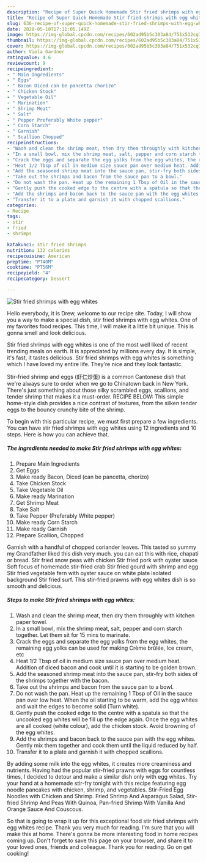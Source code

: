 ```yaml
---
description: "Recipe of Super Quick Homemade Stir fried shrimps with egg whites"
title: "Recipe of Super Quick Homemade Stir fried shrimps with egg whites"
slug: 636-recipe-of-super-quick-homemade-stir-fried-shrimps-with-egg-whites
date: 2020-05-10T17:11:05.149Z
image: https://img-global.cpcdn.com/recipes/602ad95b5c303a84/751x532cq70/stir-fried-shrimps-with-egg-whites-recipe-main-photo.jpg
thumbnail: https://img-global.cpcdn.com/recipes/602ad95b5c303a84/751x532cq70/stir-fried-shrimps-with-egg-whites-recipe-main-photo.jpg
cover: https://img-global.cpcdn.com/recipes/602ad95b5c303a84/751x532cq70/stir-fried-shrimps-with-egg-whites-recipe-main-photo.jpg
author: Viola Gardner
ratingvalue: 4.6
reviewcount: 9
recipeingredient:
- " Main Ingredients"
- " Eggs"
- " Bacon Diced can be pancetta chorizo"
- " Chicken Stock"
- " Vegetable Oil"
- " Marination"
- " Shrimp Meat"
- " Salt"
- " Pepper Preferably White pepper"
- " Corn Starch"
- " Garnish"
- " Scallion Chopped"
recipeinstructions:
- "Wash and clean the shrimp meat, then dry them throughly with kitchen paper towel."
- "In a small bowl, mix the shrimp meat, salt, pepper and corn starch together. Let them sit for 15 mins to marinate."
- "Crack the eggs and separate the egg yolks from the egg whites, the remaining egg yolks can be used for making Crème brûlée, Ice cream, etc"
- "Heat 1/2 Tbsp of oil in medium size sauce pan over medium heat. Addition of diced bacon and cook until it is starting to be golden brown."
- "Add the seasoned shrimp meat into the sauce pan, stir-fry both sides of the shrimps together with the bacon."
- "Take out the shrimps and bacon from the sauce pan to a bowl."
- "Do not wash the pan. Heat up the remaining 1 Tbsp of Oil in the sauce pan over low heat. When the oil starting to be warm, add the egg whites and wait the edges to become solid (Turn white)."
- "Gently push the cooked edge to the centre with a spatula so that the uncooked egg whites will be fill up the edge again. Once the egg whites are all cooked (white colour), add the chicken stock. Avoid browning of the egg whites."
- "Add the shrimps and bacon back to the sauce pan with the egg whites. Gently mix them together and cook them until the liquid reduced by half."
- "Transfer it to a plate and garnish it with chopped scallions."
categories:
- Recipe
tags:
- stir
- fried
- shrimps

katakunci: stir fried shrimps 
nutrition: 132 calories
recipecuisine: American
preptime: "PT40M"
cooktime: "PT56M"
recipeyield: "4"
recipecategory: Dessert

---
```



![Stir fried shrimps with egg whites](https://img-global.cpcdn.com/recipes/602ad95b5c303a84/751x532cq70/stir-fried-shrimps-with-egg-whites-recipe-main-photo.jpg)

Hello everybody, it is Drew, welcome to our recipe site. Today, I will show you a way to make a special dish, stir fried shrimps with egg whites. One of my favorites food recipes. This time, I will make it a little bit unique. This is gonna smell and look delicious.

Stir fried shrimps with egg whites is one of the most well liked of recent trending meals on earth. It is appreciated by millions every day. It is simple, it's fast, it tastes delicious. Stir fried shrimps with egg whites is something which I have loved my entire life. They're nice and they look fantastic.

Stir-fried shrimp and eggs (虾仁炒蛋) is a common Cantonese dish that we&#39;re always sure to order when we go to Chinatown back in New York. There&#39;s just something about those silky scrambled eggs, scallions, and tender shrimp that makes it a must-order. RECIPE BELOW: This simple home-style dish provides a nice contrast of textures, from the silken tender eggs to the bouncy crunchy bite of the shrimp.


To begin with this particular recipe, we must first prepare a few ingredients. You can have stir fried shrimps with egg whites using 12 ingredients and 10 steps. Here is how you can achieve that.

<!--inarticleads1-->

##### The ingredients needed to make Stir fried shrimps with egg whites:

1. Prepare  Main Ingredients
1. Get  Eggs
1. Make ready  Bacon, Diced (can be pancetta, chorizo)
1. Take  Chicken Stock
1. Take  Vegetable Oil
1. Make ready  Marination
1. Get  Shrimp Meat
1. Take  Salt
1. Take  Pepper (Preferably White pepper)
1. Make ready  Corn Starch
1. Make ready  Garnish
1. Prepare  Scallion, Chopped


Garnish with a handful of chopped coriander leaves. This tasted so yummy my Grandfather liked this dish very much. you can eat this with rice, chapati or bread. Stir fried snow peas with chicken Stir fried pork with oyster sauce Soft focus of homemade stir-fried crab Stir fried gourd with shrimp and egg Stir fried vegetable fern with oyster sauce on white plate isolated background Stir fried surf. This stir-fried prawns with egg whites dish is so smooth and delicious. 

<!--inarticleads2-->

##### Steps to make Stir fried shrimps with egg whites:

1. Wash and clean the shrimp meat, then dry them throughly with kitchen paper towel.
1. In a small bowl, mix the shrimp meat, salt, pepper and corn starch together. Let them sit for 15 mins to marinate.
1. Crack the eggs and separate the egg yolks from the egg whites, the remaining egg yolks can be used for making Crème brûlée, Ice cream, etc
1. Heat 1/2 Tbsp of oil in medium size sauce pan over medium heat. Addition of diced bacon and cook until it is starting to be golden brown.
1. Add the seasoned shrimp meat into the sauce pan, stir-fry both sides of the shrimps together with the bacon.
1. Take out the shrimps and bacon from the sauce pan to a bowl.
1. Do not wash the pan. Heat up the remaining 1 Tbsp of Oil in the sauce pan over low heat. When the oil starting to be warm, add the egg whites and wait the edges to become solid (Turn white).
1. Gently push the cooked edge to the centre with a spatula so that the uncooked egg whites will be fill up the edge again. Once the egg whites are all cooked (white colour), add the chicken stock. Avoid browning of the egg whites.
1. Add the shrimps and bacon back to the sauce pan with the egg whites. Gently mix them together and cook them until the liquid reduced by half.
1. Transfer it to a plate and garnish it with chopped scallions.


By adding some milk into the egg whites, it creates more creaminess and nutrients. Having had the popular stir-fried prawns with eggs for countless times, I decided to detour and make a similar dish only with egg whites. Try your hand at a homemade stir-fry tonight with this recipe featuring egg noodle pancakes with chicken, shrimp, and vegetables. Stir-Fried Egg Noodles with Chicken and Shrimp. Fried Shrimp And Asparagus Salad, Stir-fried Shrimp And Peas With Quinoa, Pan-fried Shrimp With Vanilla And Orange Sauce And Couscous. 

So that is going to wrap it up for this exceptional food stir fried shrimps with egg whites recipe. Thank you very much for reading. I'm sure that you will make this at home. There's gonna be more interesting food in home recipes coming up. Don't forget to save this page on your browser, and share it to your loved ones, friends and colleague. Thank you for reading. Go on get cooking!
